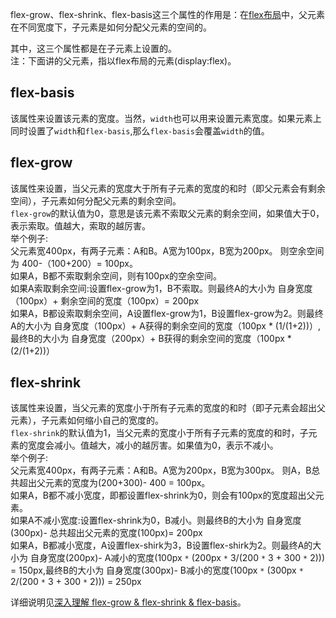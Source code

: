 flex-grow、flex-shrink、flex-basis这三个属性的作用是：在[flex布局](http://www.ruanyifeng.com/blog/2015/07/flex-grammar.html)中，父元素在不同宽度下，子元素是如何分配父元素的空间的。    

其中，这三个属性都是在子元素上设置的。    
注：下面讲的父元素，指以flex布局的元素(display:flex)。

## flex-basis
该属性来设置该元素的宽度。当然，`width`也可以用来设置元素宽度。如果元素上同时设置了`width`和`flex-basis`,那么`flex-basis`会覆盖`width`的值。

## flex-grow
该属性来设置，当父元素的宽度大于所有子元素的宽度的和时（即父元素会有剩余空间），子元素如何分配父元素的剩余空间。   
`flex-grow`的默认值为0，意思是该元素不索取父元素的剩余空间，如果值大于0，表示索取。值越大，索取的越厉害。    
举个例子:    
父元素宽400px，有两子元素：A和B。A宽为100px，B宽为200px。
则空余空间为 400-（100+200）= 100px。    
如果A，B都不索取剩余空间，则有100px的空余空间。    
如果A索取剩余空间:设置flex-grow为1，B不索取。则最终A的大小为 自身宽度（100px）+ 剩余空间的宽度（100px）= 200px    
如果A，B都设索取剩余空间，A设置flex-grow为1，B设置flex-grow为2。则最终A的大小为 自身宽度（100px）+ A获得的剩余空间的宽度（100px * (1/(1+2))）,最终B的大小为 自身宽度（200px）+ B获得的剩余空间的宽度（100px * (2/(1+2))）


## flex-shrink
该属性来设置，当父元素的宽度小于所有子元素的宽度的和时（即子元素会超出父元素），子元素如何缩小自己的宽度的。    
`flex-shrink`的默认值为1，当父元素的宽度小于所有子元素的宽度的和时，子元素的宽度会减小。值越大，减小的越厉害。如果值为0，表示不减小。    
举个例子:    
父元素宽400px，有两子元素：A和B。A宽为200px，B宽为300px。
则A，B总共超出父元素的宽度为(200+300)- 400 = 100px。    
如果A，B都不减小宽度，即都设置flex-shrink为0，则会有100px的宽度超出父元素。    
如果A不减小宽度:设置flex-shrink为0，B减小。则最终B的大小为 自身宽度(300px)- 总共超出父元素的宽度(100px)= 200px    
如果A，B都减小宽度，A设置flex-shirk为3，B设置flex-shirk为2。则最终A的大小为 自身宽度(200px)- A减小的宽度(100px `*` (200px `*` 3/(200 `*` 3 + 300 `*` 2))) = 150px,最终B的大小为 自身宽度(300px)- B减小的宽度(100px `*` (300px `*` 2/(200 `*` 3 + 300 `*` 2))) = 250px

详细说明见[深入理解 flex-grow & flex-shrink & flex-basis](https://segmentfault.com/a/1190000006741711)。
